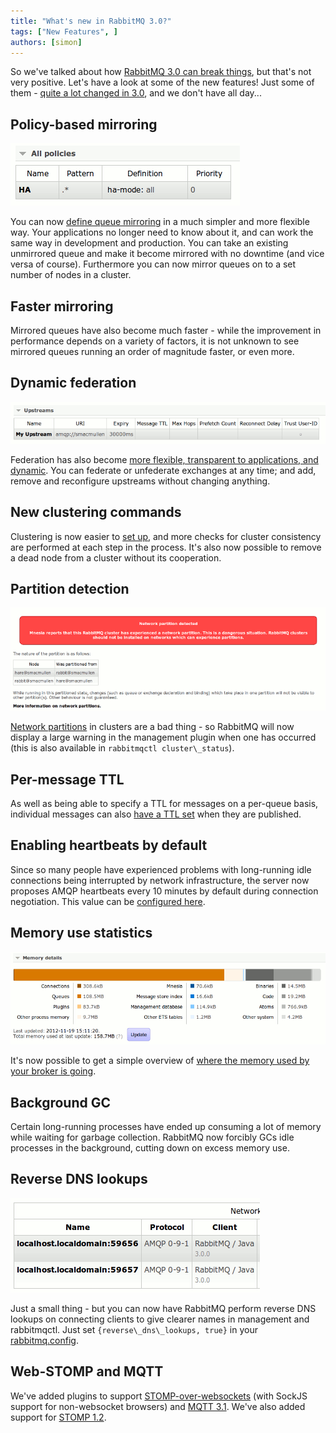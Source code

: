 ```yaml
---
title: "What's new in RabbitMQ 3.0?"
tags: ["New Features", ]
authors: [simon]
---
```


So we've talked about how [RabbitMQ 3.0 can break things](/blog/2012/11/19/breaking-things-with-rabbitmq-3-0), but that's not very positive. Let's have a look at some of the new features! Just some of them - [quite a lot changed in 3.0](https://www.rabbitmq.com/release-notes/README-3.0.0.txt), and we don't have all day...
<!-- truncate -->

## Policy-based mirroring

![](policy-ha.png)

You can now [define queue mirroring](/docs/3.13/ha) in a much simpler and more flexible way. Your applications no longer need to know about it, and can work the same way in development and production. You can take an existing unmirrored queue and make it become mirrored with no downtime (and vice versa of course). Furthermore you can now mirror queues on to a set number of nodes in a cluster.

## Faster mirroring

Mirrored queues have also become much faster - while the improvement in performance depends on a variety of factors, it is not unknown to see mirrored queues running an order of magnitude faster, or even more.

## Dynamic federation

![](federation.png)

Federation has also become [more flexible, transparent to applications, and dynamic](/docs/federation). You can federate or unfederate exchanges at any time; and add, remove and reconfigure upstreams without changing anything.

## New clustering commands

Clustering is now easier to [set up](/docs/clustering), and more checks for cluster consistency are performed at each step in the process. It's also now possible to remove a dead node from a cluster without its cooperation.

## Partition detection

![](partition.png)

[Network partitions](/docs/partitions) in clusters are a bad thing - so RabbitMQ will now display a large warning in the management plugin when one has occurred (this is also available in `rabbitmqctl cluster\_status`).

## Per-message TTL

As well as being able to specify a TTL for messages on a per-queue basis, individual messages can also [have a TTL set](/docs/ttl#per-message-ttl-in-publishers) when they are published.

## Enabling heartbeats by default

Since so many people have experienced problems with long-running idle connections being interrupted by network infrastructure, the server now proposes AMQP heartbeats every 10 minutes by default during connection negotiation. This value can be [configured here](/docs/configure#configuration-files).

## Memory use statistics

![](memory.png)

It's now possible to get a simple overview of [where the memory used by your broker is going](/docs/memory-use).

## Background GC

Certain long-running processes have ended up consuming a lot of memory while waiting for garbage collection. RabbitMQ now forcibly GCs idle processes in the background, cutting down on excess memory use.

## Reverse DNS lookups

![](rdns.png)

Just a small thing - but you can now have RabbitMQ perform reverse DNS lookups on connecting clients to give clearer names in management and rabbitmqctl. Just set `{reverse\_dns\_lookups, true}` in your [rabbitmq.config](/docs/configure#configuration-files).

## Web-STOMP and MQTT

We've added plugins to support [STOMP-over-websockets](/blog/2012/05/14/introducing-rabbitmq-web-stomp) (with SockJS support for non-websocket browsers) and [MQTT 3.1](https://www.ibm.com/developerworks/webservices/library/ws-mqtt/). We've also added support for [STOMP 1.2](http://stomp.github.com/stomp-specification-1.2.html).
